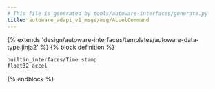 ```yaml
---
# This file is generated by tools/autoware-interfaces/generate.py
title: autoware_adapi_v1_msgs/msg/AccelCommand
---
```


{% extends 'design/autoware-interfaces/templates/autoware-data-type.jinja2' %}
{% block definition %}

```txt
builtin_interfaces/Time stamp
float32 accel
```

{% endblock %}
